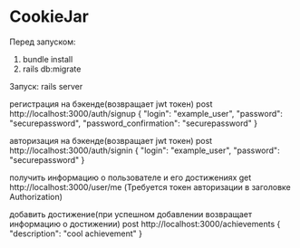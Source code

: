 # CookieJar
Перед запуском:
1) bundle install
2) rails db:migrate
   
Запуск: rails server

регистрация на бэкенде(возвращает jwt токен)
post http://localhost:3000/auth/signup 
{
    "login": "example_user",
    "password": "securepassword",
    "password_confirmation": "securepassword"
}

авторизация на бэкенде(возвращает jwt токен)
post http://localhost:3000/auth/signin
{
    "login": "example_user",
    "password": "securepassword"
}

получить информацию о пользователе и его достижениях
get http://localhost:3000/user/me
(Требуется токен авторизации в заголовке Authorization)

добавить достижение(при успешном добавлении возвращает информацию о достижении)
post http://localhost:3000/achievements
{
    "description": "cool achievement"
}
